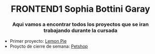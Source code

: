 
<h1 align="center">FRONTEND1 Sophia Bottini Garay</h1>
<h3 align="center">Aqui vamos a encontrar todos los proyectos que se iran trabajando durante la cursada</h3>

- Primer proyecto: [Lemon Pie](https://sophiabottini.github.io/FrontEnd1/LemonPie/)
- Proycto de cierre de semana: [Petshop](https://sophiabottini.github.io/FrontEnd1/PETSHOP%20SOPHIA/)



